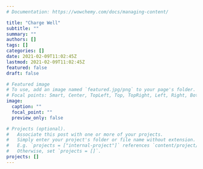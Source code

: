 ```yaml
---
# Documentation: https://wowchemy.com/docs/managing-content/

title: "Charge Well"
subtitle: ""
summary: ""
authors: []
tags: []
categories: []
date: 2021-02-09T11:02:45Z
lastmod: 2021-02-09T11:02:45Z
featured: false
draft: false

# Featured image
# To use, add an image named `featured.jpg/png` to your page's folder.
# Focal points: Smart, Center, TopLeft, Top, TopRight, Left, Right, BottomLeft, Bottom, BottomRight.
image:
  caption: ""
  focal_point: ""
  preview_only: false

# Projects (optional).
#   Associate this post with one or more of your projects.
#   Simply enter your project's folder or file name without extension.
#   E.g. `projects = ["internal-project"]` references `content/project/deep-learning/index.md`.
#   Otherwise, set `projects = []`.
projects: []
---
```

